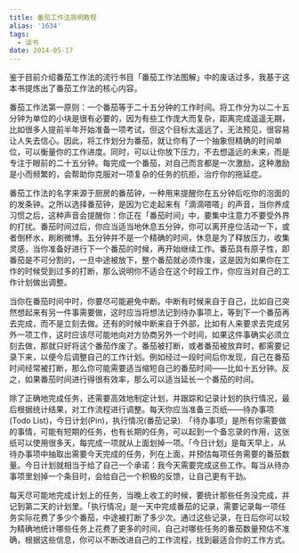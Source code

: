 ```yaml
---
title: 番茄工作法简明教程
alias: '1634'
tags:
  - 读书
date: 2014-05-17
---
```


鉴于目前介绍番茄工作法的流行书目「番茄工作法图解」中的废话过多，我基于这本书提炼出了番茄工作法的核心内容。

番茄工作法第一原则：一个番茄等于二十五分钟的工作时间。将工作分为以二十五分钟为单位的小块是很有必要的，因为有些工作庞大而复杂，距离完成遥遥无期，比如很多人提前半年开始准备一项考试，但这个目标太遥远了，无法预见，很容易让人失去信心。因此，将工作划分为番茄，就让你有了一个抽象但精确的时间单位，可以衡量你的工作进度。同时，可以让你放下压力，不去想遥远的未来，而是专注于眼前的二十五分钟。每完成一个番茄，对自己而言都是一次激励，这种激励是小而频繁的，会帮助你克服对一项复杂的任务的抗拒，治疗你的拖延症。

番茄工作法的名字来源于厨房的番茄钟，一种用来提醒你在五分钟后吃你的泡面的的发条钟。之所以选择番茄钟，是因为它走起来有「滴滴嗒嗒」的声音，当你养成习惯之后，这种声音会提醒你：你正在「番茄时间」中，要集中注意力不要受外界的打扰。番茄时间过后，你应当适当地休息五分钟，你可以离开座位活动一下，或者倒杯水，刷刷微博。五分钟并不是一个精确的时间，休息是为了释放压力，收集灵感，当你准备好进行下一个番茄的时候，再开始继续工作。番茄具有原子性，即番茄是不可分割的，一旦中途被放下，整个番茄就必须作废，这是因为如果你在工作的时候受到过多的打断，那么说明你不适合在这个时段工作，你应当对自己的工作计划做出调整。

当你在番茄时间中时，你要尽可能避免中断。中断有时候来自于自己，比如自己突然想起来有另一件事需要做，这时应当将想法记到待办事项上，等到下一个番茄再去完成，而不是立刻去做。还有的时候中断来自于外部，比如有人来要求去完成另外一项工作，这时应该尽可能地向对方协商另外一个时间，如果这件事确实必须立刻去做，那就只好将这个番茄作废了。番茄被打断，或者番茄被放弃时，都需要记录下来，以便今后调整自己的工作计划。例如经过一段时间后你发现，自己在番茄时间经常被打断，那么你可能需要适当缩短自己的番茄时间——比如十五分钟。反之，如果番茄时间进行得很有效率，那么可以适当延长一个番茄的时间。

除了正确地完成任务，还需要高效地制定计划，并跟踪和记录计划的执行情况，最后根据统计结果，对工作流程进行调整。每天你应当准备三页纸——待办事项(Todo List)，今日计划(Pin)，执行情况(番茄记录). 「待办事项」是所有你需要做的事情，可能有短期的任务，也有长期的任务，可以起到一个备忘录的作用，这张纸可以使用很多天，每完成一项就从上面划掉一项。「今日计划」是每天早上，从待办事项中抽取出需要今天完成的任务，列在上面，并预估每项任务需要的番茄数量。今日计划就相当于给了自己一个承诺：我今天需要完成这些工作。每当从待办事项里划掉一个条目时，会给自己一个积极的反馈，让自己更有干劲。

每天尽可能地完成计划上的任务，当晚上收工的时候，要统计那些任务没完成，并记到第二天的计划里。「执行情况」是一天中完成番茄的记录，需要记录每一项任务实际花费了多少个番茄，中途被打断了多少次。通过这些记录，在日后你可以较为精确地统计哪些任务上花费了更多的时间，自己对哪些任务的番茄数量预估不准确，根据这些信息，你可以不断改进自己的工作流程，找到最适合你的工作方式。

